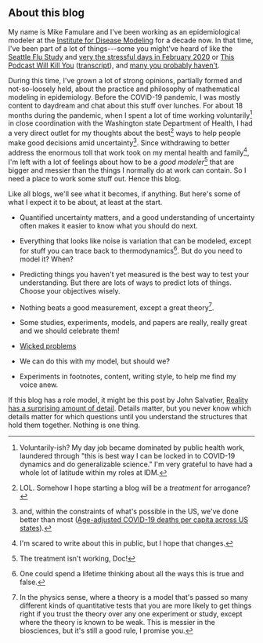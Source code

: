 ## About this blog

My name is Mike Famulare and I've been working as an epidemiological modeler at the [Institute for Disease Modeling](www.idmod.org) for a decade now. In that time, I've been part of a lot of things---some you might've heard of like the [Seattle Flu Study](www.seattleflu.org) and [very the stressful days in February 2020](https://www.nytimes.com/2020/03/01/health/coronavirus-washington-spread.html) or [This Podcast Will Kill You](https://thispodcastwillkillyou.com/2020/05/04/covid-19-chapter-11-modeling/) ([transcript](http://thispodcastwillkillyou.com/wp-content/uploads/2021/04/TPWKY-COVID-11-Modeling.pdf)), and [many you probably haven't](https://scholar.google.com/citations?hl=en&user=TPWwr18AAAAJ&view_op=list_works&sortby=pubdate).

During this time, I've grown a lot of strong opinions, partially formed and not-so-loosely held, about the practice and philosophy of mathematical modeling in epidemiology. Before the COVID-19 pandemic, I was mostly content to daydream and chat about this stuff over lunches. For about 18 months during the pandemic, when I spent a lot of time working voluntarily[^1] in close coordination with the Washington state Department of Health, I had a very direct outlet for my thoughts about the best[^2] ways to help people make good decisions amid uncertainty[^3]. Since withdrawing to better address the enormous toll that work took on my mental health and family[^4], I'm left with a lot of feelings about how to be a _good modeler_[^5] that are bigger and messier than the things I normally do at work can contain. So I need a place to work some stuff out. Hence this blog.

[^1]: Voluntarily-ish? My day job became dominated by public health work, laundered through "this is best way I can be locked in to COVID-19 dynamics and do generalizable science."  I'm very grateful to have had a whole lot of latitude within my roles at IDM.

[^2]: LOL. Somehow I hope starting a blog will be a _treatment_ for arrogance?

[^3]: and, within the constraints of what's possible in the US, we've done better than most ([Age-adjusted COVID-19 deaths per capita across US states](https://www.bioinformaticscro.com/blog/states-ranked-by-age-adjusted-covid-deaths/)).

[^4]: I'm scared to write about this in public, but I hope that changes.

[^5]: The treatment isn't working, Doc!

Like all blogs, we'll see what it becomes, if anything. But here's some of what I expect it to be about, at least at the start.

- Quantified uncertainty matters, and a good understanding of uncertainty often makes it easier to know what you should do next.

- Everything that looks like noise is variation that can be modeled, except for stuff you can trace back to thermodynamics[^6]. But do you need to model it? When?

- Predicting things you haven't yet measured is the best way to test your understanding. But there are lots of ways to predict lots of things. Choose your objectives wisely.

- Nothing beats a good measurement, except a great theory[^7].

- Some studies, experiments, models, and papers are really, really great and we should celebrate them!

- [Wicked problems](https://en.wikipedia.org/wiki/Wicked_problem)

- We can do this with my model, but should we?

- Experiments in footnotes, content, writing style, to help me find my voice anew.

[^6]: One could spend a lifetime thinking about all the ways this is true and false.

[^7]: In the physics sense, where a theory is a model that's passed so many different kinds of quantitative tests that you are more likely to get things right if you trust the theory over any one experiment or study, except where the theory is known to be weak. This is messier in the biosciences, but it's still a good rule, I promise you.

If this blog has a role model, it might be this post by John Salvatier, [Reality has a surprising amount of detail](http://johnsalvatier.org/blog/2017/reality-has-a-surprising-amount-of-detail). Details matter, but you never know which details matter for which questions until you understand the structures that hold them together. Nothing is one thing.  
